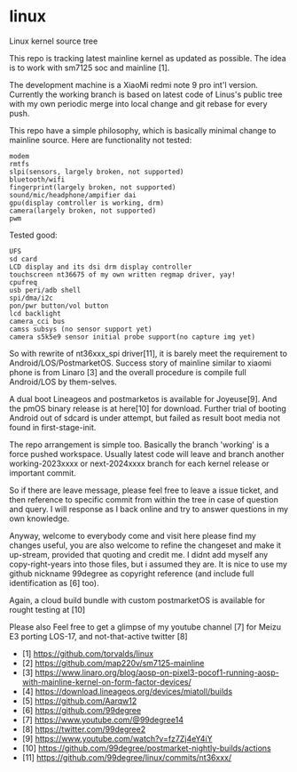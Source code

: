 # linux
Linux kernel source tree

This repo is tracking latest mainline kernel as updated as possible. The idea is to work with sm7125 soc and mainline [1]. 

The development machine is a XiaoMi redmi note 9 pro int'l version. Currently the working branch is based on latest code
of Linus's public tree with my own periodic merge into local change and git rebase for every push.

This repo have a simple philosophy, which is basically minimal change to mainline source. Here are functionality not tested:
```
modem
rmtfs
slpi(sensors, largely broken, not supported)
bluetooth/wifi
fingerprint(largely broken, not supported)
sound/mic/headphone/ampifier dai
gpu(display comtroller is working, drm)
camera(largely broken, not supported)
pwm
```

Tested good:
```
UFS
sd card
LCD display and its dsi drm display controller
touchscreen nt36675 of my own written regmap driver, yay! 
cpufreq
usb peri/adb shell
spi/dma/i2c
pon/pwr button/vol button
lcd backlight
camera_cci bus
camss subsys (no sensor support yet)
camera s5k5e9 sensor initial probe support(no capture img yet)
```

So with rewrite of nt36xxx_spi driver[11], it is barely meet the requirement to Android/LOS/PostmarketOS. Success story of 
mainline similar to xiaomi phone is from Linaro [3] and the overall procedure is compile full Android/LOS by them-selves.

A dual boot Lineageos and postmarketos is available for Joyeuse[9]. And the pmOS binary release is at here[10] for download.
Further trial of booting Android out of sdcard is under attempt, but failed as result boot media not found in first-stage-init.

The repo arrangement is simple too. Basically the branch 'working' is a force pushed workspace. Usually latest code will leave 
and branch another working-2023xxxx or next-2024xxxx branch for each kernel release or important commit. 

So if there are leave message, please feel free to leave a issue ticket, and then reference to specific commit from within the 
tree in case of question and query. I will response  as I back online and try to answer questions in my own knowledge.

Anyway, welcome to everybody come and visit here please find my changes useful, you are also welcome to refine the changeset 
and make it up-stream, provided that quoting and credit me. I didnt add myself any copy-right-years into those files, but 
i assumed they are. It is nice to use my github nickname 99degree as copyright reference (and include full identification as [6] too). 

Again, a cloud build bundle with custom postmarketOS is available for rought testing at [10]

Please also Feel free to get a glimpse of my youtube channel [7] for Meizu E3 porting LOS-17, and not-that-active twitter [8]

 - [1] https://github.com/torvalds/linux
 - [2] https://github.com/map220v/sm7125-mainline
 - [3] https://www.linaro.org/blog/aosp-on-pixel3-pocof1-running-aosp-with-mainline-kernel-on-form-factor-devices/
 - [4] https://download.lineageos.org/devices/miatoll/builds
 - [5] https://github.com/Aarqw12
 - [6] https://github.com/99degree
 - [7] https://www.youtube.com/@99degree14
 - [8] https://twitter.com/99degree2
 - [9] https://www.youtube.com/watch?v=fz7Zj4eY4iY
 - [10] https://github.com/99degree/postmarket-nightly-builds/actions
 - [11] https://github.com/99degree/linux/commits/nt36xxx/
